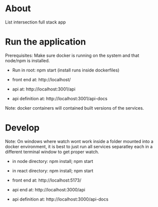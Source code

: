 # About

List intersection full stack app


# Run the application

Prerequisites: Make sure docker is running on the system and that node/npm is installed.

* Run in root: npm start  (install runs inside dockerfiles)

* front end at: http://localhost/ 
* api at: http://localhost:3001/api
* api definition at: http://localhost:3001/api-docs

Note: docker containers will contained built versions of the services. 

# Develop

Note: On windows where watch wont work inside a folder mounted into a docker environment, it is best to just run all services separatley each in a different terminal window to get proper watch. 

* in node directory: npm install; npm start   
* in react directory: npm install; npm start   

* front end at: http://localhost:5173/
* api end at: http://localhost:3000/api
* api definition at: http://localhost:3000/api-docs